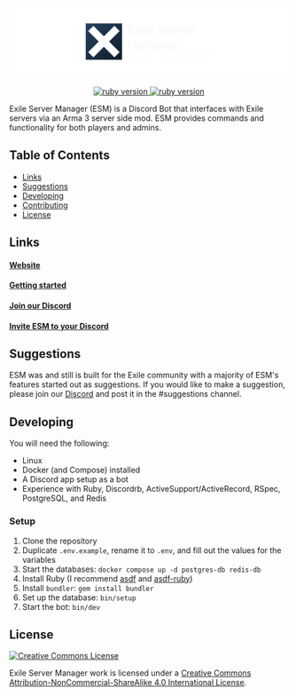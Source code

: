 <img src="./esm.png" alt="esm logo">
<p align="center">
	<a href="https://www.ruby-lang.org/en/">
		<img src="https://img.shields.io/badge/Ruby-v3.2.2-green.svg" alt="ruby version">
	</a>
	<a href="https://www.esmbot.com/releases">
		<img src="https://img.shields.io/badge/ESM-v2.3.2-blue.svg" alt="ruby version">
	</a>
</p>

Exile Server Manager (ESM) is a Discord Bot that interfaces with Exile servers via an Arma 3 server side mod. ESM provides commands and functionality for both players and admins.

## Table of Contents

- [Links](#links)
- [Suggestions](#suggestions)
- [Developing](#developing)
- [Contributing](#contributing)
- [License](#license)

## Links

#### [Website](https://esmbot.com)

#### [Getting started](https://esmbot.com/getting_started)

#### [Join our Discord](https://esmbot.com/join)

#### [Invite ESM to your Discord](https://esmbot.com/invite)

## Suggestions

ESM was and still is built for the Exile community with a majority of ESM's features started out as suggestions. If you would like to make a suggestion, please join our <a href="https://esmbot.com/join">Discord</a> and post it in the #suggestions channel.

## Developing

You will need the following:
- Linux
- Docker (and Compose) installed
- A Discord app setup as a bot
- Experience with Ruby, Discordrb, ActiveSupport/ActiveRecord, RSpec, PostgreSQL, and Redis

### Setup

1. Clone the repository
2. Duplicate `.env.example`, rename it to `.env`, and fill out the values for the variables
3. Start the databases: `docker compose up -d postgres-db redis-db`
4. Install Ruby (I recommend [asdf](https://asdf-vm.com/) and [asdf-ruby](https://github.com/asdf-vm/asdf-ruby))
5. Install `bundler`: `gem install bundler`
6. Set up the database: `bin/setup`
7. Start the bot: `bin/dev`


## License

<a rel="license" href="http://creativecommons.org/licenses/by-nc-sa/4.0/">
  <img alt="Creative Commons License" style="border-width:0" src="https://i.creativecommons.org/l/by-nc-sa/4.0/88x31.png" />
</a>

Exile Server Manager work is licensed under a <a rel="license" href="http://creativecommons.org/licenses/by-nc-sa/4.0/">Creative Commons Attribution-NonCommercial-ShareAlike 4.0 International License</a>.
